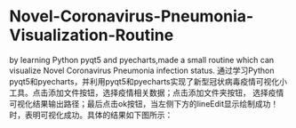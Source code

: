 # Novel-Coronavirus-Pneumonia-Visualization-Routine
by learning Python pyqt5 and pyecharts,made a small routine which can visualize Novel Coronavirus Pneumonia infection status.
通过学习Python pyqt5和pyecharts，并利用pyqt5和pyecharts实现了新型冠状病毒疫情可视化小工具。点击添加文件按钮，选择疫情相关数据；点击添加文件夹按钮，
选择疫情可视化结果输出路径；最后点击ok按钮，当左侧下方的lineEdit显示绘制成功！时，表明可视化成功。具体的结果如下图所示：
